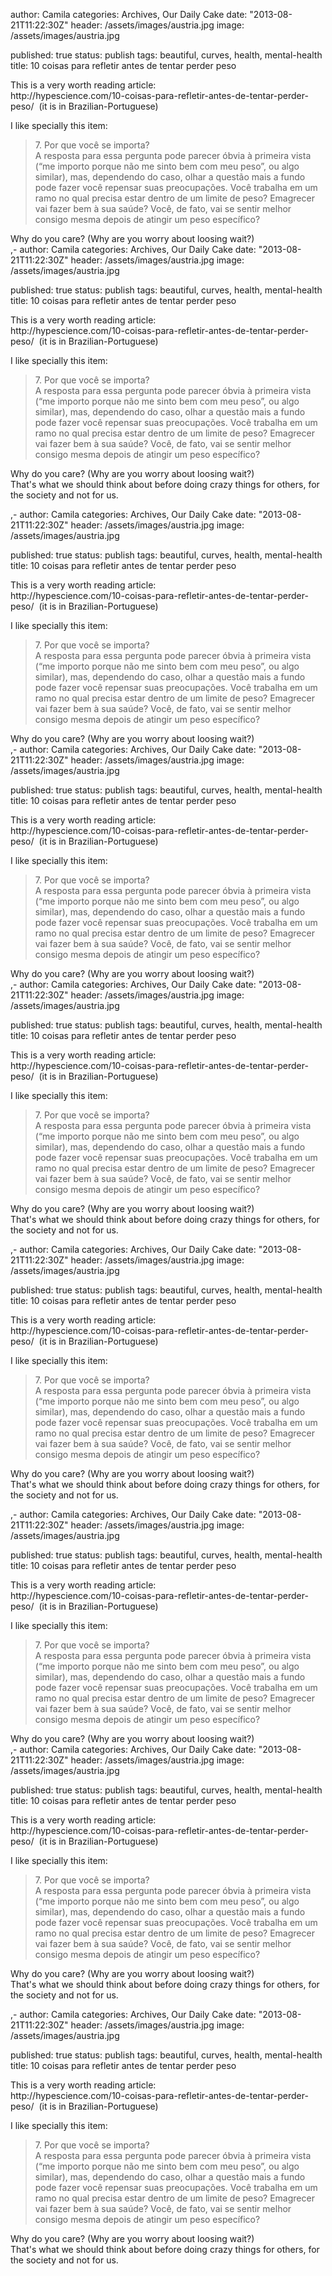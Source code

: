 
author: Camila
categories: Archives, Our Daily Cake
date: "2013-08-21T11:22:30Z"
header: /assets/images/austria.jpg
image: /assets/images/austria.jpg
 
published: true
status: publish
tags: beautiful, curves, health, mental-health
title: 10 coisas para refletir antes de tentar perder peso


<p>This is a very worth reading article:<br />
http://hypescience.com/10-coisas-para-refletir-antes-de-tentar-perder-peso/  (it is in Brazilian-Portuguese)</p>
<p>I like specially this item:</p>
<blockquote><p>7. Por que você se importa?<br />
A resposta para essa pergunta pode parecer óbvia à primeira vista (“me importo porque não me sinto bem com meu peso”, ou algo similar), mas, dependendo do caso, olhar a questão mais a fundo pode fazer você repensar suas preocupações. Você trabalha em um ramo no qual precisa estar dentro de um limite de peso? Emagrecer vai fazer bem à sua saúde? Você, de fato, vai se sentir melhor consigo mesma depois de atingir um peso específico?</p></blockquote>
<p>Why do you care? (Why are you worry about loosing wait?)<br />,-
author: Camila
categories: Archives, Our Daily Cake
date: "2013-08-21T11:22:30Z"
header: /assets/images/austria.jpg
image: /assets/images/austria.jpg
 
published: true
status: publish
tags: beautiful, curves, health, mental-health
title: 10 coisas para refletir antes de tentar perder peso


<p>This is a very worth reading article:<br />
http://hypescience.com/10-coisas-para-refletir-antes-de-tentar-perder-peso/  (it is in Brazilian-Portuguese)</p>
<p>I like specially this item:</p>
<blockquote><p>7. Por que você se importa?<br />
A resposta para essa pergunta pode parecer óbvia à primeira vista (“me importo porque não me sinto bem com meu peso”, ou algo similar), mas, dependendo do caso, olhar a questão mais a fundo pode fazer você repensar suas preocupações. Você trabalha em um ramo no qual precisa estar dentro de um limite de peso? Emagrecer vai fazer bem à sua saúde? Você, de fato, vai se sentir melhor consigo mesma depois de atingir um peso específico?</p></blockquote>
<p>Why do you care? (Why are you worry about loosing wait?)<br />
That's what we should think about before doing crazy things for others, for the society and not for us.</p>,-
author: Camila
categories: Archives, Our Daily Cake
date: "2013-08-21T11:22:30Z"
header: /assets/images/austria.jpg
image: /assets/images/austria.jpg
 
published: true
status: publish
tags: beautiful, curves, health, mental-health
title: 10 coisas para refletir antes de tentar perder peso


<p>This is a very worth reading article:<br />
http://hypescience.com/10-coisas-para-refletir-antes-de-tentar-perder-peso/  (it is in Brazilian-Portuguese)</p>
<p>I like specially this item:</p>
<blockquote><p>7. Por que você se importa?<br />
A resposta para essa pergunta pode parecer óbvia à primeira vista (“me importo porque não me sinto bem com meu peso”, ou algo similar), mas, dependendo do caso, olhar a questão mais a fundo pode fazer você repensar suas preocupações. Você trabalha em um ramo no qual precisa estar dentro de um limite de peso? Emagrecer vai fazer bem à sua saúde? Você, de fato, vai se sentir melhor consigo mesma depois de atingir um peso específico?</p></blockquote>
<p>Why do you care? (Why are you worry about loosing wait?)<br />,-
author: Camila
categories: Archives, Our Daily Cake
date: "2013-08-21T11:22:30Z"
header: /assets/images/austria.jpg
image: /assets/images/austria.jpg
 
published: true
status: publish
tags: beautiful, curves, health, mental-health
title: 10 coisas para refletir antes de tentar perder peso


<p>This is a very worth reading article:<br />
http://hypescience.com/10-coisas-para-refletir-antes-de-tentar-perder-peso/  (it is in Brazilian-Portuguese)</p>
<p>I like specially this item:</p>
<blockquote><p>7. Por que você se importa?<br />
A resposta para essa pergunta pode parecer óbvia à primeira vista (“me importo porque não me sinto bem com meu peso”, ou algo similar), mas, dependendo do caso, olhar a questão mais a fundo pode fazer você repensar suas preocupações. Você trabalha em um ramo no qual precisa estar dentro de um limite de peso? Emagrecer vai fazer bem à sua saúde? Você, de fato, vai se sentir melhor consigo mesma depois de atingir um peso específico?</p></blockquote>
<p>Why do you care? (Why are you worry about loosing wait?)<br />,-
author: Camila
categories: Archives, Our Daily Cake
date: "2013-08-21T11:22:30Z"
header: /assets/images/austria.jpg
image: /assets/images/austria.jpg
 
published: true
status: publish
tags: beautiful, curves, health, mental-health
title: 10 coisas para refletir antes de tentar perder peso


<p>This is a very worth reading article:<br />
http://hypescience.com/10-coisas-para-refletir-antes-de-tentar-perder-peso/  (it is in Brazilian-Portuguese)</p>
<p>I like specially this item:</p>
<blockquote><p>7. Por que você se importa?<br />
A resposta para essa pergunta pode parecer óbvia à primeira vista (“me importo porque não me sinto bem com meu peso”, ou algo similar), mas, dependendo do caso, olhar a questão mais a fundo pode fazer você repensar suas preocupações. Você trabalha em um ramo no qual precisa estar dentro de um limite de peso? Emagrecer vai fazer bem à sua saúde? Você, de fato, vai se sentir melhor consigo mesma depois de atingir um peso específico?</p></blockquote>
<p>Why do you care? (Why are you worry about loosing wait?)<br />
That's what we should think about before doing crazy things for others, for the society and not for us.</p>,-
author: Camila
categories: Archives, Our Daily Cake
date: "2013-08-21T11:22:30Z"
header: /assets/images/austria.jpg
image: /assets/images/austria.jpg
 
published: true
status: publish
tags: beautiful, curves, health, mental-health
title: 10 coisas para refletir antes de tentar perder peso


<p>This is a very worth reading article:<br />
http://hypescience.com/10-coisas-para-refletir-antes-de-tentar-perder-peso/  (it is in Brazilian-Portuguese)</p>
<p>I like specially this item:</p>
<blockquote><p>7. Por que você se importa?<br />
A resposta para essa pergunta pode parecer óbvia à primeira vista (“me importo porque não me sinto bem com meu peso”, ou algo similar), mas, dependendo do caso, olhar a questão mais a fundo pode fazer você repensar suas preocupações. Você trabalha em um ramo no qual precisa estar dentro de um limite de peso? Emagrecer vai fazer bem à sua saúde? Você, de fato, vai se sentir melhor consigo mesma depois de atingir um peso específico?</p></blockquote>
<p>Why do you care? (Why are you worry about loosing wait?)<br />
That's what we should think about before doing crazy things for others, for the society and not for us.</p>,-
author: Camila
categories: Archives, Our Daily Cake
date: "2013-08-21T11:22:30Z"
header: /assets/images/austria.jpg
image: /assets/images/austria.jpg
 
published: true
status: publish
tags: beautiful, curves, health, mental-health
title: 10 coisas para refletir antes de tentar perder peso


<p>This is a very worth reading article:<br />
http://hypescience.com/10-coisas-para-refletir-antes-de-tentar-perder-peso/  (it is in Brazilian-Portuguese)</p>
<p>I like specially this item:</p>
<blockquote><p>7. Por que você se importa?<br />
A resposta para essa pergunta pode parecer óbvia à primeira vista (“me importo porque não me sinto bem com meu peso”, ou algo similar), mas, dependendo do caso, olhar a questão mais a fundo pode fazer você repensar suas preocupações. Você trabalha em um ramo no qual precisa estar dentro de um limite de peso? Emagrecer vai fazer bem à sua saúde? Você, de fato, vai se sentir melhor consigo mesma depois de atingir um peso específico?</p></blockquote>
<p>Why do you care? (Why are you worry about loosing wait?)<br />,-
author: Camila
categories: Archives, Our Daily Cake
date: "2013-08-21T11:22:30Z"
header: /assets/images/austria.jpg
image: /assets/images/austria.jpg
 
published: true
status: publish
tags: beautiful, curves, health, mental-health
title: 10 coisas para refletir antes de tentar perder peso


<p>This is a very worth reading article:<br />
http://hypescience.com/10-coisas-para-refletir-antes-de-tentar-perder-peso/  (it is in Brazilian-Portuguese)</p>
<p>I like specially this item:</p>
<blockquote><p>7. Por que você se importa?<br />
A resposta para essa pergunta pode parecer óbvia à primeira vista (“me importo porque não me sinto bem com meu peso”, ou algo similar), mas, dependendo do caso, olhar a questão mais a fundo pode fazer você repensar suas preocupações. Você trabalha em um ramo no qual precisa estar dentro de um limite de peso? Emagrecer vai fazer bem à sua saúde? Você, de fato, vai se sentir melhor consigo mesma depois de atingir um peso específico?</p></blockquote>
<p>Why do you care? (Why are you worry about loosing wait?)<br />
That's what we should think about before doing crazy things for others, for the society and not for us.</p>,-
author: Camila
categories: Archives, Our Daily Cake
date: "2013-08-21T11:22:30Z"
header: /assets/images/austria.jpg
image: /assets/images/austria.jpg
 
published: true
status: publish
tags: beautiful, curves, health, mental-health
title: 10 coisas para refletir antes de tentar perder peso


<p>This is a very worth reading article:<br />
http://hypescience.com/10-coisas-para-refletir-antes-de-tentar-perder-peso/  (it is in Brazilian-Portuguese)</p>
<p>I like specially this item:</p>
<blockquote><p>7. Por que você se importa?<br />
A resposta para essa pergunta pode parecer óbvia à primeira vista (“me importo porque não me sinto bem com meu peso”, ou algo similar), mas, dependendo do caso, olhar a questão mais a fundo pode fazer você repensar suas preocupações. Você trabalha em um ramo no qual precisa estar dentro de um limite de peso? Emagrecer vai fazer bem à sua saúde? Você, de fato, vai se sentir melhor consigo mesma depois de atingir um peso específico?</p></blockquote>
<p>Why do you care? (Why are you worry about loosing wait?)<br />
That's what we should think about before doing crazy things for others, for the society and not for us.</p>
